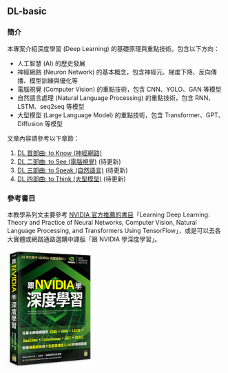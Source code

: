 ## DL-basic

### 簡介
本專案介紹深度學習 (Deep Learning) 的基礎原理與重點技術。包含以下方向：

- 人工智慧 (AI) 的歷史發展
- 神經網路 (Neuron Network) 的基本概念，包含神經元、梯度下降、反向傳播、模型訓練與優化等
- 電腦視覺 (Computer Vision) 的重點技術，包含 CNN、YOLO、GAN 等模型
- 自然語言處理 (Natural Language Processing) 的重點技術，包含 RNN、LSTM、seq2seq 等模型
- 大型模型 (Large Language Model) 的重點技術，包含 Transformer、GPT、Diffusion 等模型

文章內容請參考以下章節：

1. [DL 首部曲: to Know (神經網路)](https://ryanccj.github.io/blog/2025/deep-learning-basic-I)
2. [DL 二部曲: to See (電腦視覺)](https://ryanccj.github.io/blog/2025/deep-learning-basic-II) (待更新)
3. [DL 三部曲: to Speak (自然語言)](https://ryanccj.github.io/blog/2025/deep-learning-basic-III) (待更新)
4. [DL 四部曲: to Think (大型模型)](https://ryanccj.github.io/blog/2025/deep-learning-basic-IV) (待更新)

### 參考書目
本教學系列文主要參考 [NVIDIA 官方推薦的書目](https://www.nvidia.com/zh-tw/training/books/)「Learning Deep Learning: Theory and Practice of Neural Networks, Computer Vision, Natural Language Processing, and Transformers Using TensorFlow」，或是可以去各大實體或網路通路選購中譯版「跟 NVIDIA 學深度學習」。

<img src='reference_book.jpg' width='200'/>